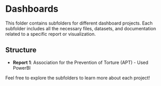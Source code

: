 # Dashboards

This folder contains subfolders for different dashboard projects. Each subfolder includes all the necessary files, datasets, and documentation related to a specific report or visualization.

## Structure
- **Report 1**: Association for the Prevention of Torture (APT) - Used PowerBI

Feel free to explore the subfolders to learn more about each project!
